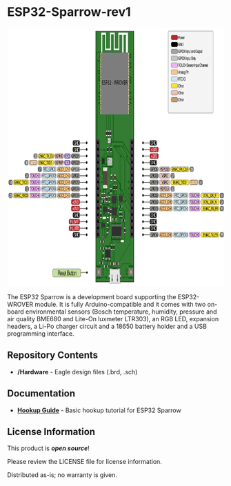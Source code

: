 # ESP32-Sparrow-rev1

<img src="https://github.com/dantudose/ESP32-Sparrow-rev1/blob/main/esp32_sparrow.png" height="600"/>

The ESP32 Sparrow is a development board supporting the ESP32-WROVER module. It is fully Arduino-compatible and it comes with two on-board environmental sensors (Bosch temperature, humidity, pressure and air quality BME680 and Lite-On luxmeter LTR303), an RGB LED, expansion headers, a Li-Po charger circuit and a 18650 battery holder and a USB programming interface.

Repository Contents
-------------------

* **/Hardware** - Eagle design files (.brd, .sch)

Documentation
--------------
* **[Hookup Guide](https://ocw.cs.pub.ro/courses/iothings/laboratoare/2022/lab1)** - Basic hookup tutorial for ESP32 Sparrow

License Information
-------------------

This product is _**open source**_! 

Please review the LICENSE file for license information. 

Distributed as-is; no warranty is given.
